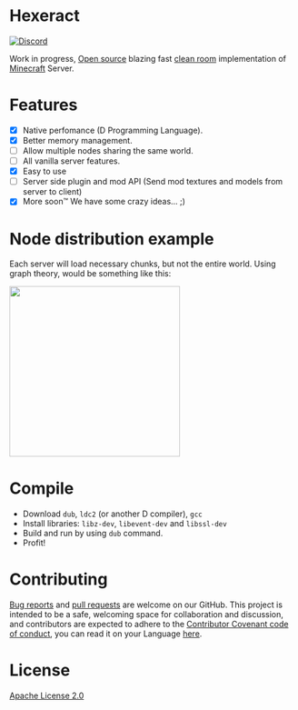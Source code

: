 # Hexeract
[![Discord](https://img.shields.io/discord/371055566480605184.svg)](https://discord.gg/qKjuDxx)

Work in progress, [Open source](https://en.wikipedia.org/wiki/Free_and_open-source_software) blazing fast [clean room](https://en.wikipedia.org/wiki/Clean_room_design) implementation of [Minecraft](https://minecraft.net) Server.

# Features
- [X] Native perfomance (D Programming Language).
- [X] Better memory management.
- [ ] Allow multiple nodes sharing the same world.
- [ ] All vanilla server features.
- [X] Easy to use
- [ ] Server side plugin and mod API (Send mod textures and models from server to client)
- [x] More soon™ We have some crazy ideas... ;)

# Node distribution example
Each server will load necessary chunks, but not the entire world. Using graph theory, would be something like this:

<img src="https://i.imgur.com/EILD6bY.png" width="300">

# Compile

 - Download `dub`, `ldc2` (or another D compiler), `gcc`
 - Install libraries: `libz-dev`, `libevent-dev` and `libssl-dev`
 - Build and run by using `dub` command.
 - Profit!

# Contributing
[Bug reports](https://github.com/KernelFreeze/Hexeract/issues) and [pull requests](https://github.com/KernelFreeze/Hexeract/pulls) are welcome on our GitHub. This project is intended to be a safe, welcoming space for collaboration and discussion, and contributors are expected to adhere to the [Contributor Covenant code of conduct](https://github.com/KernelFreeze/Hexeract/blob/master/CONTRIBUTING.md), you can read it on your Language [here](https://www.contributor-covenant.org/translations.html).

# License
[Apache License 2.0](https://github.com/KernelFreeze/Hexeract/blob/master/LICENSE)
